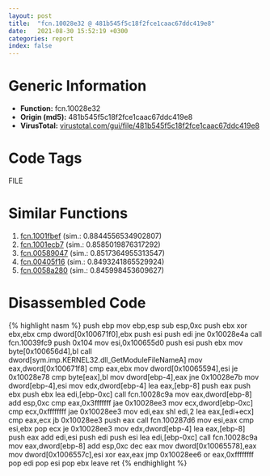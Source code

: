 ```yaml
---
layout: post
title:  "fcn.10028e32 @ 481b545f5c18f2fce1caac67ddc419e8"
date:   2021-08-30 15:52:19 +0300
categories: report
index: false
---
```


# Generic Information
- **Function:** fcn.10028e32
- **Origin (md5):** 481b545f5c18f2fce1caac67ddc419e8
- **VirusTotal:** [virustotal.com/gui/file/481b545f5c18f2fce1caac67ddc419e8][virustotal_ref]

# Code Tags
<span class="tag" id="FILE">FILE</span>


# Similar Functions

1. [fcn.1001fbef][similar_1_ref] (sim.: 0.8844556534902807)
2. [fcn.1001ecb7][similar_2_ref] (sim.: 0.8585019876317292)
3. [fcn.00589047][similar_3_ref] (sim.: 0.8517364955313547)
4. [fcn.00405f16][similar_4_ref] (sim.: 0.8493241865529924)
5. [fcn.0058a280][similar_5_ref] (sim.: 0.845998453609627)


# Disassembled Code

{% highlight nasm %}
push ebp
mov ebp,esp
sub esp,0xc
push ebx
xor ebx,ebx
cmp dword[0x100671f0],ebx
push esi
push edi
jne 0x10028e4a
call fcn.10039fc9
push 0x104
mov esi,0x100655d0
push esi
push ebx
mov byte[0x100656d4],bl
call dword[sym.imp.KERNEL32.dll_GetModuleFileNameA]
mov eax,dword[0x100671f8]
cmp eax,ebx
mov dword[0x10065594],esi
je 0x10028e78
cmp byte[eax],bl
mov dword[ebp-4],eax
jne 0x10028e7b
mov dword[ebp-4],esi
mov edx,dword[ebp-4]
lea eax,[ebp-8]
push eax
push ebx
push ebx
lea edi,[ebp-0xc]
call fcn.10028c9a
mov eax,dword[ebp-8]
add esp,0xc
cmp eax,0x3fffffff
jae 0x10028ee3
mov ecx,dword[ebp-0xc]
cmp ecx,0xffffffff
jae 0x10028ee3
mov edi,eax
shl edi,2
lea eax,[edi+ecx]
cmp eax,ecx
jb 0x10028ee3
push eax
call fcn.100287d6
mov esi,eax
cmp esi,ebx
pop ecx
je 0x10028ee3
mov edx,dword[ebp-4]
lea eax,[ebp-8]
push eax
add edi,esi
push edi
push esi
lea edi,[ebp-0xc]
call fcn.10028c9a
mov eax,dword[ebp-8]
add esp,0xc
dec eax
mov dword[0x10065578],eax
mov dword[0x1006557c],esi
xor eax,eax
jmp 0x10028ee6
or eax,0xffffffff
pop edi
pop esi
pop ebx
leave 
ret 
{% endhighlight %}


[similar_1_ref]: /report/fcn.1001fbef@4c3818fdf32d89a09257dbc9d3e142ea
[similar_2_ref]: /report/fcn.1001ecb7@01917ef1a6330a4695a0deaf2b7bc13a
[similar_3_ref]: /report/fcn.00589047@2db66bac8e26cd758cb6fa211bf2d229
[similar_4_ref]: /report/fcn.00405f16@204939cf633f794950a64b42ef0088de
[similar_5_ref]: /report/fcn.0058a280@7453c96a6fbd42ec690b8deb53eafcba
[virustotal_ref]: https://www.virustotal.com/gui/file/481b545f5c18f2fce1caac67ddc419e8